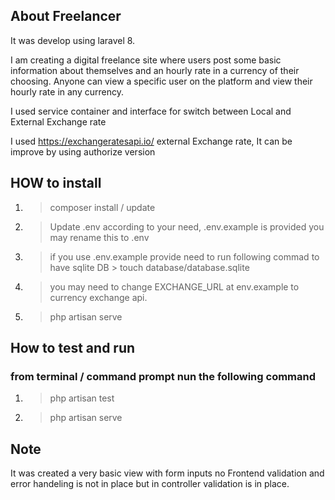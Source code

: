 ## About Freelancer

It was develop using laravel 8.

I am creating a digital freelance site where users post some basic information about themselves and an hourly rate in a currency of their choosing. Anyone can view a specific user on the platform and view their hourly rate in any currency.

I used service container and interface for switch between Local and External Exchange rate

I used https://exchangeratesapi.io/ external Exchange rate, It can be improve by using authorize version

## HOW to install

1.  > composer install / update
2.  > Update .env according to your need, .env.example is provided you may rename this to .env
3.  > if you use .env.example provide need to run following commad to have sqlite DB  > touch database/database.sqlite
4.  > you may need to change EXCHANGE_URL at env.example to currency exchange api.
5.  > php artisan serve

## How to test and run

### from terminal / command prompt nun the following command

1.  > php artisan test
2.  > php artisan serve

## Note

It was created a very basic view with form inputs no Frontend validation and error handeling is not in place but in controller validation is in place.
